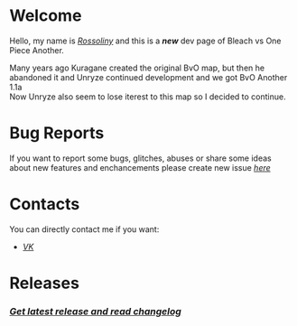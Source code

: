 # Welcome  
  
  Hello, my name is *[Rossoliny](https://github.com/rossoliny)* and this is a *__new__* dev page of Bleach vs One Piece Another.
  
  Many years ago Kuragane created the original BvO map, but then he abandoned it and Unryze continued development and we got BvO Another 1.1a  
  Now Unryze also seem to lose iterest to this map so I decided to continue.

# Bug Reports

If you want to report some bugs, glitches, abuses or share some ideas about new features and enchancements please create new issue *[here](https://github.com/rossoliny/bvo-another/issues)*

# Contacts
You can directly contact me if you want:
* *[VK](https://vk.com/rossoliny)*

# Releases
### *[Get latest release and read changelog](https://github.com/rossoliny/bvo-another/releases)*
